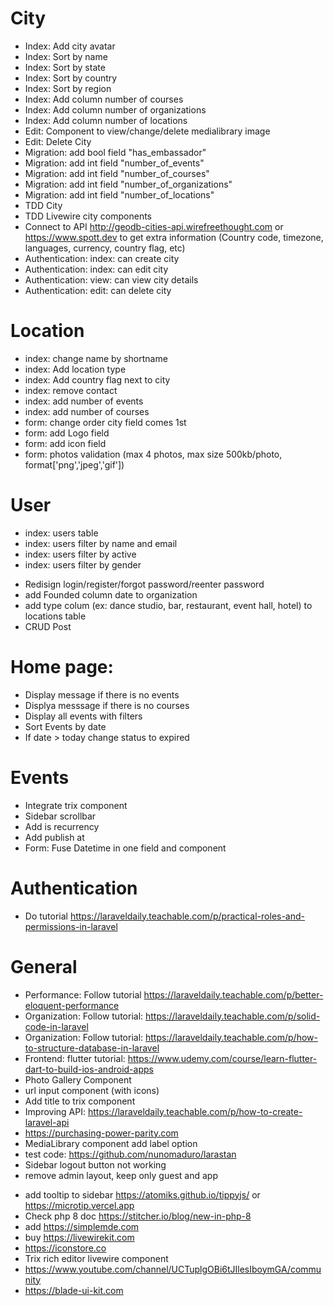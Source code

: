# City
* Index: Add city avatar
* Index: Sort by name
* Index: Sort by state
* Index: Sort by country
* Index: Sort by region
* Index: Add column number of courses
* Index: Add column number of organizations
* Index: Add column number of locations
* Edit: Component to view/change/delete medialibrary image
* Edit: Delete City
* Migration: add bool field "has_embassador"
* Migration: add int field "number_of_events"
* Migration: add int field "number_of_courses"
* Migration: add int field "number_of_organizations"
* Migration: add int field "number_of_locations"
* TDD City
* TDD Livewire city components
* Connect to API http://geodb-cities-api.wirefreethought.com or https://www.spott.dev to get extra information (Country code, timezone, languages, currency, country flag, etc)
* Authentication: index: can create city
* Authentication: index: can edit city
* Authentication: view: can view city details
* Authentication: edit: can delete city


# Location
* index: change name by shortname
* index: Add location type
* index: Add country flag next to city
* index: remove contact
* index: add number of events
* index: add number of courses
* form: change order city field comes 1st
* form: add Logo field
* form: add icon field
* form: photos validation (max 4 photos, max size 500kb/photo, format['png','jpeg','gif'])

# User
* index: users table
* index: users filter by name and email
* index: users filter by active
* index: users filter by gender


- Redisign login/register/forgot password/reenter password
- add Founded column date to organization
- add type colum (ex: dance studio, bar, restaurant, event hall, hotel) to locations table
- CRUD Post

# Home page: 
- Display message if there is no events
- Displya messsage if there is no courses
- Display all events with filters
- Sort Events by date
- If date > today change status to expired 


# Events 
* Integrate trix component
* Sidebar scrollbar
* Add is recurrency
* Add publish at
* Form: Fuse Datetime in one field and component


# Authentication
* Do tutorial https://laraveldaily.teachable.com/p/practical-roles-and-permissions-in-laravel

# General
* Performance: Follow tutorial https://laraveldaily.teachable.com/p/better-eloquent-performance
* Organization: Follow tutorial: https://laraveldaily.teachable.com/p/solid-code-in-laravel
* Organization: Follow tutorial: https://laraveldaily.teachable.com/p/how-to-structure-database-in-laravel
* Frontend: flutter tutorial: https://www.udemy.com/course/learn-flutter-dart-to-build-ios-android-apps
* Photo Gallery Component
* url input component (with icons)
* Add title to trix component
* Improving API: https://laraveldaily.teachable.com/p/how-to-create-laravel-api
* https://purchasing-power-parity.com
* MediaLibrary component add label option
* test code: https://github.com/nunomaduro/larastan
* Sidebar logout button not working
* remove admin layout, keep only guest and app

- add tooltip to sidebar https://atomiks.github.io/tippyjs/ or https://microtip.vercel.app
- Check php 8 doc https://stitcher.io/blog/new-in-php-8
- add https://simplemde.com
- buy https://livewirekit.com
- https://iconstore.co
- Trix rich editor livewire component
- https://www.youtube.com/channel/UCTuplgOBi6tJIlesIboymGA/community
- https://blade-ui-kit.com



